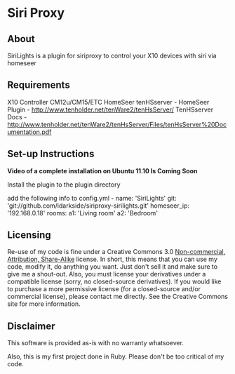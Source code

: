 Siri Proxy
==========

About
-----
SiriLights is a plugin for siriproxy to control your X10 devices with siri via homeseer

Requirements
------------
X10 Controller CM12u/CM15/ETC
HomeSeer
tenHSserver - HomeSeer Plugin -  http://www.tenholder.net/tenWare2/tenHsServer/ 
TenHSserver Docs - http://www.tenholder.net/tenWare2/tenHsServer/Files/tenHsServer%20Documentation.pdf

Set-up Instructions
-------------------

**Video of a complete installation on Ubuntu 11.10 Is Coming Soon**



Install the plugin to the plugin directory

add the following info to config.yml
    - name: 'SiriLights'
      git: 'git://github.com/idarkside/siriproxy-sirilights.git'
      homeseer_ip: '192.168.0.18'
      rooms:
        a1: 'Living room'
        a2: 'Bedroom'

Licensing
---------

Re-use of my code is fine under a Creative Commons 3.0 [Non-commercial, Attribution, Share-Alike](http://creativecommons.org/licenses/by-nc-sa/3.0/) license. In short, this means that you can use my code, modify it, do anything you want. Just don't sell it and make sure to give me a shout-out. Also, you must license your derivatives under a compatible license (sorry, no closed-source derivatives). If you would like to purchase a more permissive license (for a closed-source and/or commercial license), please contact me directly. See the Creative Commons site for more information.


Disclaimer
----------
This software is provided as-is with no warranty whatsoever.

Also, this is my first project done in Ruby. Please don't be too critical of my code.